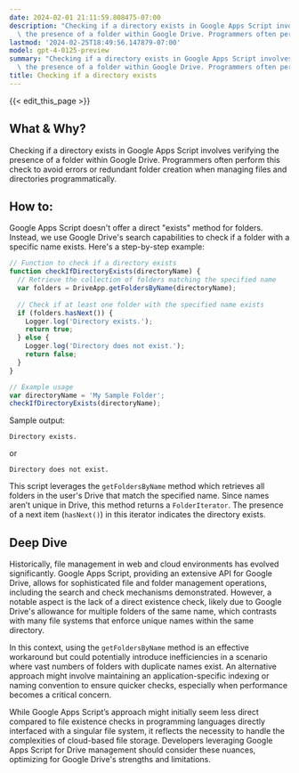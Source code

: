 ```yaml
---
date: 2024-02-01 21:11:59.808475-07:00
description: "Checking if a directory exists in Google Apps Script involves verifying\
  \ the presence of a folder within Google Drive. Programmers often perform this check\u2026"
lastmod: '2024-02-25T18:49:56.147879-07:00'
model: gpt-4-0125-preview
summary: "Checking if a directory exists in Google Apps Script involves verifying\
  \ the presence of a folder within Google Drive. Programmers often perform this check\u2026"
title: Checking if a directory exists
---
```


{{< edit_this_page >}}

## What & Why?

Checking if a directory exists in Google Apps Script involves verifying the presence of a folder within Google Drive. Programmers often perform this check to avoid errors or redundant folder creation when managing files and directories programmatically.

## How to:

Google Apps Script doesn't offer a direct "exists" method for folders. Instead, we use Google Drive's search capabilities to check if a folder with a specific name exists. Here's a step-by-step example:

```javascript
// Function to check if a directory exists
function checkIfDirectoryExists(directoryName) {
  // Retrieve the collection of folders matching the specified name
  var folders = DriveApp.getFoldersByName(directoryName);
  
  // Check if at least one folder with the specified name exists
  if (folders.hasNext()) {
    Logger.log('Directory exists.');
    return true;
  } else {
    Logger.log('Directory does not exist.');
    return false;
  }
}

// Example usage
var directoryName = 'My Sample Folder';
checkIfDirectoryExists(directoryName);
```

Sample output:
```
Directory exists.
```
or 
```
Directory does not exist.
```

This script leverages the `getFoldersByName` method which retrieves all folders in the user's Drive that match the specified name. Since names aren’t unique in Drive, this method returns a `FolderIterator`. The presence of a next item (`hasNext()`) in this iterator indicates the directory exists.

## Deep Dive

Historically, file management in web and cloud environments has evolved significantly. Google Apps Script, providing an extensive API for Google Drive, allows for sophisticated file and folder management operations, including the search and check mechanisms demonstrated. However, a notable aspect is the lack of a direct existence check, likely due to Google Drive's allowance for multiple folders of the same name, which contrasts with many file systems that enforce unique names within the same directory.

In this context, using the `getFoldersByName` method is an effective workaround but could potentially introduce inefficiencies in a scenario where vast numbers of folders with duplicate names exist. An alternative approach might involve maintaining an application-specific indexing or naming convention to ensure quicker checks, especially when performance becomes a critical concern.

While Google Apps Script’s approach might initially seem less direct compared to file existence checks in programming languages directly interfaced with a singular file system, it reflects the necessity to handle the complexities of cloud-based file storage. Developers leveraging Google Apps Script for Drive management should consider these nuances, optimizing for Google Drive's strengths and limitations.
